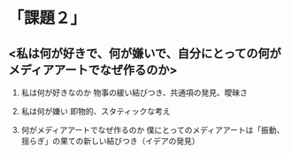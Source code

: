 # 「課題２」 

## <私は何が好きで、何が嫌いで、自分にとっての何がメディアアートでなぜ作るのか>

1. 私は何が好きなのか
物事の緩い結びつき、共通項の発見、曖昧さ

2. 私は何が嫌い
即物的、スタティックな考え

3. 何がメディアアートでなぜ作るのか
僕にとってのメディアアートは「振動、揺らぎ」の果ての新しい結びつき（イデアの発見）